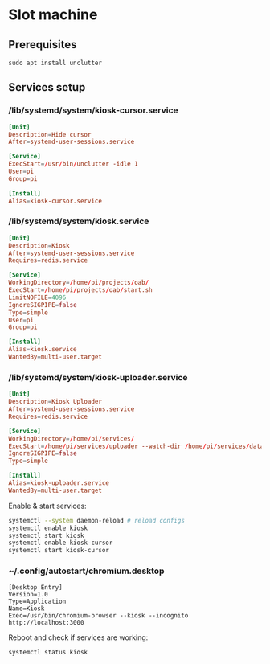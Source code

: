 # Slot machine

## Prerequisites

```
sudo apt install unclutter
```


## Services setup

### /lib/systemd/system/kiosk-cursor.service

```conf
[Unit]
Description=Hide cursor
After=systemd-user-sessions.service

[Service]
ExecStart=/usr/bin/unclutter -idle 1
User=pi
Group=pi

[Install]
Alias=kiosk-cursor.service
```

### /lib/systemd/system/kiosk.service

```conf
[Unit]
Description=Kiosk
After=systemd-user-sessions.service
Requires=redis.service

[Service]
WorkingDirectory=/home/pi/projects/oab/
ExecStart=/home/pi/projects/oab/start.sh
LimitNOFILE=4096
IgnoreSIGPIPE=false
Type=simple
User=pi
Group=pi

[Install]
Alias=kiosk.service
WantedBy=multi-user.target
```

### /lib/systemd/system/kiosk-uploader.service

```conf
[Unit]
Description=Kiosk Uploader
After=systemd-user-sessions.service
Requires=redis.service

[Service]
WorkingDirectory=/home/pi/services/
ExecStart=/home/pi/services/uploader --watch-dir /home/pi/services/data --log-file /home/pi/services/logs/uploader.log
IgnoreSIGPIPE=false
Type=simple

[Install]
Alias=kiosk-uploader.service
WantedBy=multi-user.target
```

Enable & start services:

```bash
systemctl --system daemon-reload # reload configs
systemctl enable kiosk
systemctl start kiosk
systemctl enable kiosk-cursor
systemctl start kiosk-cursor
```

### ~/.config/autostart/chromium.desktop

```
[Desktop Entry]
Version=1.0
Type=Application
Name=Kiosk
Exec=/usr/bin/chromium-browser --kiosk --incognito  http://localhost:3000
```

Reboot and check if services are working:
```bash
systemctl status kiosk
```
